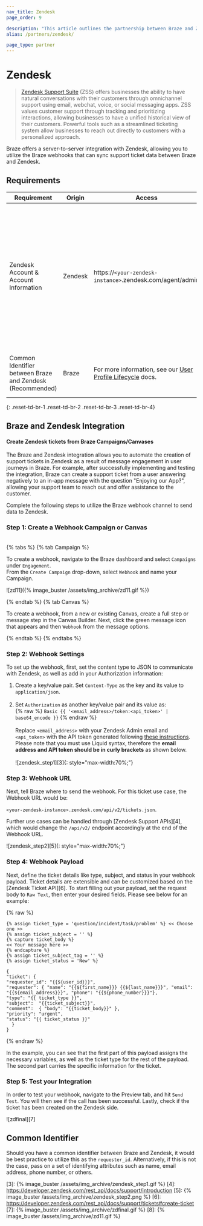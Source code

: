 ```yaml
---
nav_title: Zendesk
page_order: 9

description: "This article outlines the partnership between Braze and Zendesk, a popular support suite that allows you to utilize Braze webhooks that can sync support data between the two platforms."
alias: /partners/zendesk/

page_type: partner
---
```


# Zendesk

> [Zendesk Support Suite](https://www.zendesk.com/support-suite/) (ZSS) offers businesses the ability to have natural conversations with their customers through omnichannel support using email, webchat, voice, or social messaging apps. ZSS values customer support through tracking and prioritizing interactions, allowing businesses to have a unified historical view of their customers. Powerful tools such as a streamlined ticketing system allow businesses to reach out directly to customers with a personalized approach. 

Braze offers a server-to-server integration with Zendesk, allowing you to utilize the Braze webhooks that can sync support ticket data between Braze and Zendesk.

## Requirements

| Requirement | Origin | Access | Description |
|---|---|---|---|
| Zendesk Account & Account Information | Zendesk | https://`<your-zendesk-instance>`.zendesk.com/agent/admin | An active Zendesk Account __with admin privileges__ is required to utilize the Braze integration.<br><br>The Zendesk API token is necessary to be able to send requests from Braze to the Zendesk Ticket endpoint. |
| Common Identifier between Braze and Zendesk (Recommended) | Braze | For more information, see our [User Profile Lifecycle][1] docs. | A [common identifier](#common-identifier) between Braze and Zendesk is recommended. |
{: .reset-td-br-1 .reset-td-br-2 .reset-td-br-3  .reset-td-br-4}

## Braze and Zendesk Integration
#### Create Zendesk tickets from Braze Campaigns/Canvases

The Braze and Zendesk integration allows you to automate the creation of support tickets in Zendesk as a result of message engagement in user journeys in Braze. For example, after successfully implementing and testing the integration, Braze can create a support ticket from a user answering negatively to an in-app message with the question "Enjoying our App?", allowing your support team to reach out and offer assistance to the customer.

Complete the following steps to utilize the Braze webhook channel to send data to Zendesk.

### Step 1: Create a Webhook Campaign or Canvas 
<br>
{% tabs %}
{% tab Campaign %}

To create a webhook, navigate to the Braze dashboard and select `Campaigns` under `Engagement`. <br>From the `Create Campaign` drop-down, select `Webhook` and name your Campaign.

![zd11]({% image_buster /assets/img_archive/zd11.gif %})

{% endtab %}
{% tab Canvas %}

To create a webhook, from a new or existing Canvas, create a full step or message step in the Canvas Builder. Next, click the green message icon that appears and then `Webhook` from the message options.

{% endtab %}
{% endtabs %}

### Step 2: Webhook Settings
To set up the webhook, first, set the content type to JSON to communicate with Zendesk, as well as add in your Authorization information:

1. Create a key/value pair. Set `Content-Type` as the key and its value to `application/json`.<br><br>
2. Set `Authorization` as another key/value pair and its value as: <br /> 
{% raw %} `Basic {{ '<email_address>/token:<api_token>' | base64_encode }}` {% endraw %}<br><br>Replace `<email_address>` with your Zendesk Admin email and `<api_token>` with the API token generated following [these instructions][2]. Please note that you must use Liquid syntax, therefore the __email address and API token should be in curly brackets__ as shown below. <br><br>![zendesk_step1][3]{: style="max-width:70%;"}

### Step 3: Webhook URL

Next, tell Braze where to send the webhook. For this ticket use case, the Webhook URL would be:

`<your-zendesk-instance>.zendesk.com/api/v2/tickets.json`. 

Further use cases can be handled through [Zendesk Support APIs][4], which would change the `/api/v2/` endpoint accordingly at the end of the Webhook URL.

![zendesk_step2][5]{: style="max-width:70%;"}

### Step 4: Webhook Payload
Next, define the ticket details like type, subject, and status in your webhook payload. Ticket details are extensible and can be customized based on the [Zendesk Ticket API][6]. To start filling out your payload, set the request body to `Raw Text`, then enter your desired fields. Please see below for an example:

{% raw %}
```
{% assign ticket_type = 'question/incident/task/problem' %} << Choose one >>
{% assign ticket_subject = '' %}
{% capture ticket_body %}
<< Your message here >>
{% endcapture %}
{% assign ticket_subject_tag = '' %}
{% assign ticket_status = 'New' %}

{
"ticket": {
"requester_id": "{{${user_id}}}", 
"requester": { "name": "{{${first_name}}} {{${last_name}}}", "email": "{{${email_address}}}", "phone": "{{${phone_number}}}"},
"type": "{{ ticket_type }}",
"subject":  "{{ticket_subject}}",
"comment":  { "body": "{{ticket_body}}" },
"priority": "urgent",
"status": "{{ ticket_status }}"
  }
}
```
{% endraw %}

In the example, you can see that the first part of this payload assigns the necessary variables, as well as the ticket type for the rest of the payload. The second part carries the specific information for the ticket. 

### Step 5: Test your Integration

In order to test your webhook, navigate to the Preview tab, and hit `Send Test`. You will then see if the call has been successful. Lastly, check if the ticket has been created on the Zendesk side.

![zdfinal][7]

## Common Identifier

Should you have a common identifier between Braze and Zendesk, it would be best practice to utilize this as the `requester_id`. Alternatively, if this is not the case, pass on a set of identifying attributes such as name, email address, phone number, or others.

[1]: {{site.baseurl}}/user_guide/data_and_analytics/user_data_collection/user_profile_lifecycle/
[2]: https://support.zendesk.com/hc/en-us/articles/226022787-Generating-a-new-API-token-\
[3]: {% image_buster /assets/img_archive/zendesk_step1.gif %}
[4]: https://developer.zendesk.com/rest_api/docs/support/introduction
[5]: {% image_buster /assets/img_archive/zendesk_step2.png %}
[6]: https://developer.zendesk.com/rest_api/docs/support/tickets#create-ticket
[7]: {% image_buster /assets/img_archive/zdfinal.gif %}
[8]: {% image_buster /assets/img_archive/zd11.gif %}
